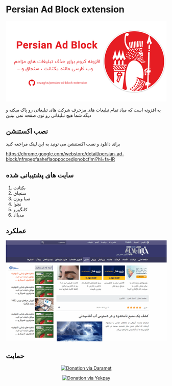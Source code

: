 # Persian Ad Block extension

![](assets/bnr.png)
 
یه افزونه است که میاد تمام تبلیغات های مزخرف شرکت های تبلیغاتی رو پاک میکنه و دیگه شما هیچ تبلیغاتی رو توی صفحه نمی بینین

## نصب اکستنشن 

برای دانلود و نصب اکستنشن می تونید به این لینک مراجعه کنید

https://chrome.google.com/webstore/detail/persian-ad-block/nfmpepfaaheflaoppoccedjonobcflml?hl=fa-IR

## سایت های پشتیبانی شده 

1. یکتانت
2. سنجاق
3. صبا ویژن
4. نجوا
5. کانگورو
6. مدیااد

##  عملکرد 
![](assets/scr1.gif)

## حمایت

<p align="center">
 <a href="https://daramet.com/rezaghz" target="_blank">
        <img src="https://user-images.githubusercontent.com/36597017/190224192-e2d29a3e-2b60-43ce-b66c-e477eb6f6e9d.jpg" width="250" alt="Donation via Daramet">
    </a>
</p>

<p align="center">
 <a href="https://yekpay.me/en/rezaghz" target="_blank">
        <img src="https://user-images.githubusercontent.com/36597017/190222767-4b90991f-b120-45ad-b998-e52be71143ac.png" width="250" alt="Donation via Yekpay">
    </a>
</p>


